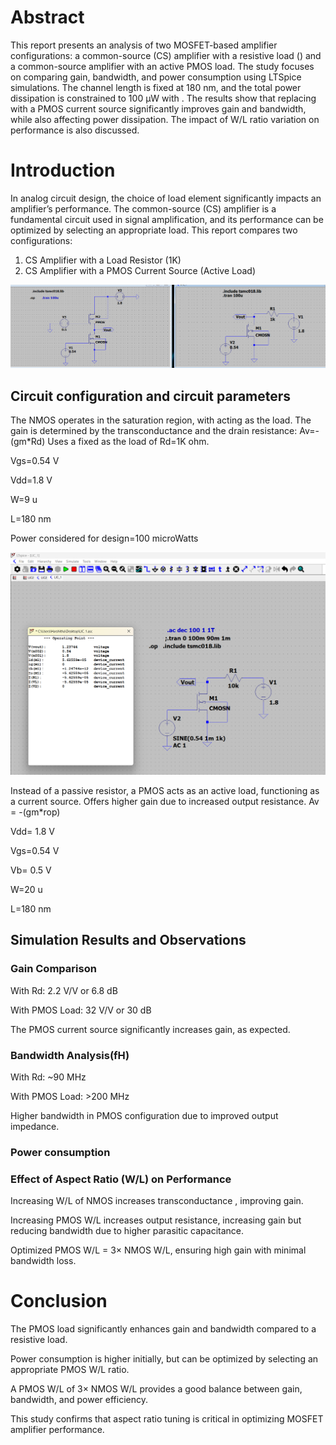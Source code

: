 # Abstract
This report presents an analysis of two MOSFET-based amplifier configurations: a common-source (CS) amplifier with a resistive load () and a common-source amplifier with an active PMOS load. 
The study focuses on comparing gain, bandwidth, and power consumption using LTSpice simulations. The channel length is fixed at 180 nm, and the total power dissipation is constrained to 100 µW with . 
The results show that replacing  with a PMOS current source significantly improves gain and bandwidth, while also affecting power dissipation. The impact of W/L ratio variation on performance is also discussed.

# Introduction
In analog circuit design, the choice of load element significantly impacts an amplifier’s performance. The common-source (CS) amplifier is a fundamental circuit used in signal amplification, 
and its performance can be optimized by selecting an appropriate load.
This report compares two configurations:
1. CS Amplifier with a Load Resistor (1K)
2. CS Amplifier with a PMOS Current Source (Active Load)

![image alt](https://github.com/harshithabm08/LinearIntegratedCircuits/blob/bf92d5dbcc417a9a0b9416e27812f701e5d94a55/configuration_ckt.png)
## Circuit configuration and circuit parameters
The NMOS operates in the saturation region, with acting as the load.
The gain is determined by the transconductance and the drain resistance:
Av=-(gm*Rd)
Uses a fixed  as the load of Rd=1K ohm.

Vgs=0.54 V

Vdd=1.8 V

W=9 u

L=180 nm

Power considered for design=100 microWatts

![image alt](https://github.com/harshithabm08/LinearIntegratedCircuits/blob/b41418ad8fcd2c59384f2c9f5bbb354f1383ba56/Op_withRd.png)

Instead of a passive resistor, a PMOS acts as an active load, functioning as a current source.
Offers higher gain due to increased output resistance.
Av = -(gm*rop)

Vdd= 1.8 V

Vgs=0.54 V

Vb= 0.5 V

W=20 u

L=180 nm

## Simulation Results and Observations
### Gain Comparison
With Rd: 2.2 V/V or 6.8 dB

With PMOS Load: 32 V/V or 30 dB

The PMOS current source significantly increases gain, as expected.
### Bandwidth Analysis(fH)
With Rd: ~90 MHz

With PMOS Load: >200 MHz

Higher bandwidth in PMOS configuration due to improved output impedance.
### Power consumption
### Effect of Aspect Ratio (W/L) on Performance
Increasing W/L of NMOS increases transconductance , improving gain.

Increasing PMOS W/L increases output resistance, increasing gain but reducing bandwidth due to higher parasitic capacitance.

Optimized PMOS W/L = 3× NMOS W/L, ensuring high gain with minimal bandwidth loss.

# Conclusion
The PMOS load significantly enhances gain and bandwidth compared to a resistive load.

Power consumption is higher initially, but can be optimized by selecting an appropriate PMOS W/L ratio.

A PMOS W/L of 3× NMOS W/L provides a good balance between gain, bandwidth, and power efficiency.

This study confirms that aspect ratio tuning is critical in optimizing MOSFET amplifier performance.
